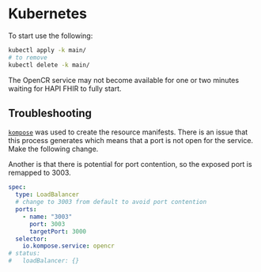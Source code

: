 # Kubernetes

To start use the following:

```bash
kubectl apply -k main/
# to remove
kubectl delete -k main/
```

The OpenCR service may not become available for one or two minutes waiting for HAPI FHIR to fully start.

## Troubleshooting

[`kompose`](https://kompose.io) was used to create the resource manifests. There is an issue that this process generates which means that a port is not open for the service. Make the following change.

Another is that there is potential for port contention, so the exposed port is remapped to 3003.

```yaml
spec:
  type: LoadBalancer
  # change to 3003 from default to avoid port contention
  ports:
    - name: "3003"
      port: 3003
      targetPort: 3000
  selector:
    io.kompose.service: opencr
# status:
#   loadBalancer: {}
```
